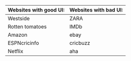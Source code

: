 **Websites with good UI:** | **Websites with bad UI:**
-------------------------- | ------------------------
Westside                   | ZARA
Rotten tomatoes            | IMDb
Amazon                     | ebay
ESPNcricinfo               | cricbuzz
Netflix                    | aha
